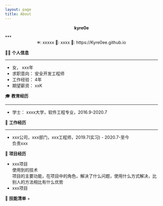 ```yaml
---
layout: page
title: About
---
```


<div align="center">  
  <p><strong>kyre0e</strong></p>  
</div>  
***  

<center>🕿: xxxxx 📩: xxxx 📖: https://Kyre0ee.github.io</center>  

💁‍♀️ **个人信息**  

***  
+ 女， xxx年  
+ 求职意向： 安全开发工程师  
+ 工作经验： 4年  
+ 期望薪资： xxK
 
🎓️ **教育经历**   

***  
+ 学士： xxxx大学，软件工程专业，2016.9-2020.7
 
💼 **工作经历**  

***  
+ xxx公司，xxx部门，xxx工程师，2019.7(实习) - 2020.7-至今  
负责xxx

🔨 **项目经历**  

+ xxx项目  
使用到的技术  
项目的主要功能，在项目中的角色，解决了什么问题，使用什么方式解决，比别人的方法相比有什么优势  
+ xxx项目
  
 🔧 **技能清单**
  + 
